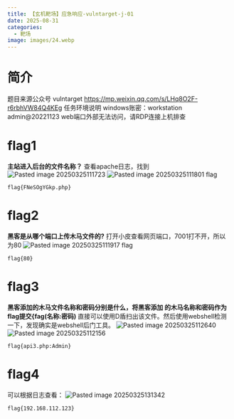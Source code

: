 ```yaml
---
title: 【玄机靶场】应急响应-vulntarget-j-01
date: 2025-08-31
categories:
  - 靶场
image: images/24.webp
---
```

# 简介
题目来源公众号  vulntarget
https://mp.weixin.qq.com/s/LHq8O2F-r6rbhVW84Q4KEg
任务环境说明
windows账密：workstation admin@20221123
web端口外部无法访问，请RDP连接上机排查
# flag1
**主站进入后台的文件名称？**
查看apache日志，找到
![Pasted image 20250325111723](https://blogslimer.oss-cn-shanghai.aliyuncs.com/blog/Pasted%20image%2020250325111723.png)
![Pasted image 20250325111801](https://blogslimer.oss-cn-shanghai.aliyuncs.com/blog/Pasted%20image%2020250325111801.png)
flag
```
flag{FNeSOgYGkp.php}
```
# flag2
**黑客是从哪个端口上传木马文件的?**
打开小皮查看网页端口，7001打不开，所以为80
![Pasted image 20250325111917](https://blogslimer.oss-cn-shanghai.aliyuncs.com/blog/Pasted%20image%2020250325111917.png)
flag
```
flag{80}
```
# flag3
**黑客添加的木马文件名称和密码分别是什么，将黑客添加 的木马名称和密码作为flag提交{fag(名称:密码)**
直接可以使用D盾扫出该文件。然后使用webshell检测一下，发现确实是webshell后门工具。
![Pasted image 20250325112640](https://blogslimer.oss-cn-shanghai.aliyuncs.com/blog/Pasted%20image%2020250325112640.png)
![Pasted image 20250325112156](https://blogslimer.oss-cn-shanghai.aliyuncs.com/blog/Pasted%20image%2020250325112156.png)
```
flag{api3.php:Admin}
```
# flag4
可以根据日志查看：
![Pasted image 20250325131342](https://blogslimer.oss-cn-shanghai.aliyuncs.com/blog/Pasted%20image%2020250325131342.png)
```
flag{192.168.112.123}
```